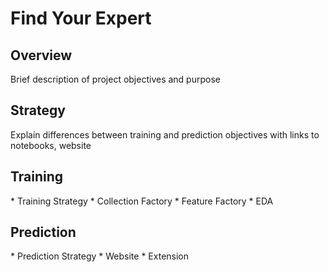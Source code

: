 <h1>Find Your Expert</h1>

<h2>Overview</h2>
Brief description of project objectives and purpose

<h2>Strategy</h2>
Explain differences between training and prediction objectives with links to notebooks, website

<h2>Training</h2>
* Training Strategy
* Collection Factory
* Feature Factory
* EDA 

<h2>Prediction</h2>
* Prediction Strategy
* Website
* Extension